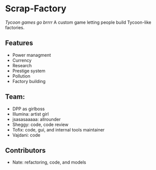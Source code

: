 # Scrap-Factory
*Tycoon games go brrrr*
A custom game letting people build Tycoon-like factories.

## Features
- Power managment
- Currency
- Research
- Prestige system
- Pollution
- Factory building

## Team:
- DPP as girlboss
- Illumina: artist girl
- jsasasaaaaa: allrounder
- Sheggy: code, code review
- Tofix: code, gui, and internal tools maintainer
- Vajdani: code

## Contributors
- Nate: refactoring, code, and models
